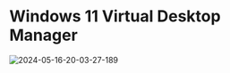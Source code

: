# Windows 11 Virtual Desktop Manager

![2024-05-16-20-03-27-189](https://github.com/hisbvdis/win11-vdm/assets/5147554/faacb1ac-a6e4-40c8-bd6e-fe450a4e677e)
